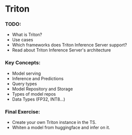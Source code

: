 # Triton
### TODO:
 - What is Triton?
 - Use cases
 - Which frameworks does Triton Inference Server support?
 - Read about Triton Inference Server's architecture


### Key Concepts:
 - Model serving
 - Inference and Predictions
 - Query types
 - Model Repository and Storage
 - Types of model repos
 - Data Types (FP32, INT8...)


### Final Exercise:
- Create your own Triton instance in the TS.
- Whiten a model from huggingface and infer on it.